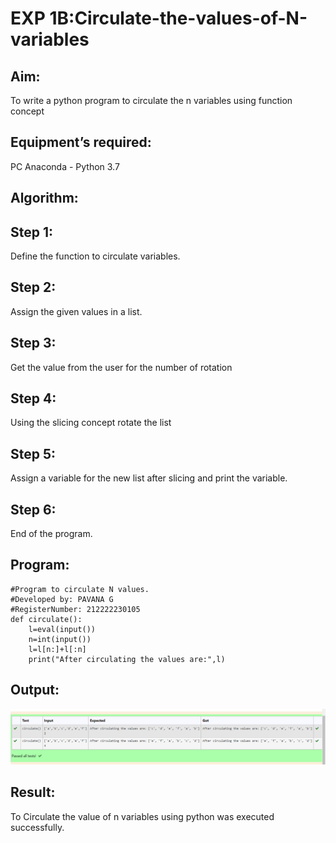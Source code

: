 # EXP 1B:Circulate-the-values-of-N-variables

## Aim:
To write a python program to circulate the n variables using function concept

## Equipment’s required:
PC
Anaconda - Python 3.7

## Algorithm: 
## Step 1: 
Define the function to circulate variables.
## Step 2: 
Assign the given values in a list.
## Step 3: 
Get the value from the user for the number of rotation
## Step 4: 
Using the slicing concept rotate the list
## Step 5: 
Assign a variable for the new list after slicing and print the variable.
## Step 6: 
End of the program.
 
## Program:
```
#Program to circulate N values.
#Developed by: PAVANA G
#RegisterNumber: 212222230105
def circulate():
    l=eval(input())
    n=int(input())
    l=l[n:]+l[:n]
    print("After circulating the values are:",l)
```

## Output:
![Circulate-the-values-of-N-variables](out2.png)

## Result:
To Circulate the value of n variables using python was executed successfully.
